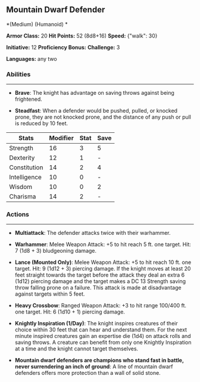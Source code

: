 ## Mountain Dwarf Defender
*(Medium) (Humanoid) *

**Armor Class:** 20
**Hit Points:** 52 (8d8+16)
**Speed:** {"walk": 30}

**Initiative:** 12
**Proficiency Bonus:**
**Challenge:** 3

**Languages:** any two

### Abilities
 --- 
- **Brave**: The knight has advantage on saving throws against being frightened.

- **Steadfast**: When a defender would be pushed, pulled, or knocked prone, they are not knocked prone, and the distance of any push or pull is reduced by 10 feet.



| Stats | Modifier | Stat | Save
| ---- | ---- | ---- | ---- |
| Strength | 16 | 3 | 5 |
| Dexterity | 12 | 1 | - |
| Constitution | 14 | 2 | 4 |
| Intelligence | 10 | 0 | - |
| Wisdom | 10 | 0 | 2 |
| Charisma | 14 | 2 | - |

### Actions
 --- 
- **Multiattack**: The defender attacks twice with their warhammer.

- **Warhammer**: Melee Weapon Attack: +5 to hit  reach 5 ft.  one target. Hit: 7 (1d8 + 3) bludgeoning damage.

- **Lance (Mounted Only)**: Melee Weapon Attack: +5 to hit  reach 10 ft.  one target. Hit: 9 (1d12 + 3) piercing damage. If the knight moves at least 20 feet straight towards the target before the attack  they deal an extra 6 (1d12) piercing damage  and the target makes a DC 13 Strength saving throw  falling prone on a failure. This attack is made at disadvantage against targets within 5 feet.

- **Heavy Crossbow**: Ranged Weapon Attack: +3 to hit  range 100/400 ft.  one target. Hit: 6 (1d10 + 1) piercing damage.

- **Knightly Inspiration (1/Day)**: The knight inspires creatures of their choice within 30 feet that can hear and understand them. For the next minute  inspired creatures gain an expertise die (1d4) on attack rolls and saving throws. A creature can benefit from only one Knightly Inspiration at a time  and the knight cannot target themselves.

- **Mountain dwarf defenders are champions who stand fast in battle, never surrendering an inch of ground**: A line of mountain dwarf defenders offers more protection than a wall of solid stone.

